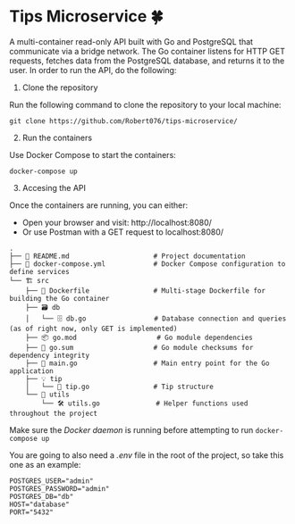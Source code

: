 # Tips Microservice 🍀

A multi-container read-only API built with Go and PostgreSQL that communicate via a bridge network. The Go container listens for HTTP GET requests, fetches data from the PostgreSQL database, and returns it to the user.
In order to run the API, do the following:

1. Clone the repository
   
Run the following command to clone the repository to your local machine:

`git clone https://github.com/Robert076/tips-microservice/`

2. Run the containers
   
Use Docker Compose to start the containers:

`docker-compose up`

3. Accesing the API

Once the containers are running, you can either:

 - Open your browser and visit: http://localhost:8080/
 - Or use Postman with a GET request to localhost:8080/


```
.
├── 📖 README.md                     # Project documentation
├── 🐳 docker-compose.yml            # Docker Compose configuration to define services
└── 🏗️ src                           
    ├── 🐋 Dockerfile                # Multi-stage Dockerfile for building the Go container
    ├── 🗃️ db                        
    │   └── 🗄️ db.go                 # Database connection and queries (as of right now, only GET is implemented)
    ├── 📦 go.mod                    # Go module dependencies
    ├── 🔑 go.sum                    # Go module checksums for dependency integrity
    ├── 🚀 main.go                   # Main entry point for the Go application
    ├── 💡 tip                       
    │   └── 📝 tip.go                # Tip structure
    └── 🔧 utils                     
        └── 🛠️ utils.go              # Helper functions used throughout the project
```

Make sure the *Docker daemon* is running before attempting to run `docker-compose up`

You are going to also need a *.env* file in the root of the project, so take this one as an example:
```
POSTGRES_USER="admin"
POSTGRES_PASSWORD="admin"
POSTGRES_DB="db"
HOST="database"
PORT="5432"
```
